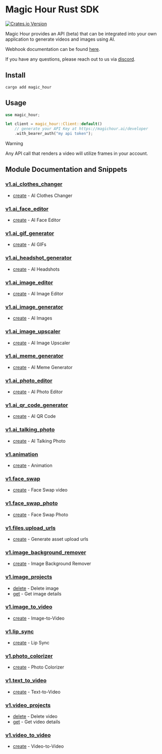 # Magic Hour Rust SDK

[![Crates.io Version](https://img.shields.io/crates/v/magic_hour)](https://crates.io/crates/magic_hour)

Magic Hour provides an API (beta) that can be integrated into your own application to generate videos and images using AI.

Webhook documentation can be found [here](https://magichour.ai/docs/webhook).

If you have any questions, please reach out to us via [discord](https://discord.gg/JX5rgsZaJp).

## Install

```
cargo add magic_hour
```

## Usage

```rust
use magic_hour;

let client = magic_hour::Client::default()
    // generate your API Key at https://magichour.ai/developer
    .with_bearer_auth("my api token");
```

> [!WARNING]
> Any API call that renders a video will utilize frames in your account.

## Module Documentation and Snippets

### [v1.ai_clothes_changer](src/resources/v1/ai_clothes_changer/README.md)

* [create](src/resources/v1/ai_clothes_changer/README.md#create) - AI Clothes Changer

### [v1.ai_face_editor](src/resources/v1/ai_face_editor/README.md)

* [create](src/resources/v1/ai_face_editor/README.md#create) - AI Face Editor

### [v1.ai_gif_generator](src/resources/v1/ai_gif_generator/README.md)

* [create](src/resources/v1/ai_gif_generator/README.md#create) - AI GIFs

### [v1.ai_headshot_generator](src/resources/v1/ai_headshot_generator/README.md)

* [create](src/resources/v1/ai_headshot_generator/README.md#create) - AI Headshots

### [v1.ai_image_editor](src/resources/v1/ai_image_editor/README.md)

* [create](src/resources/v1/ai_image_editor/README.md#create) - AI Image Editor

### [v1.ai_image_generator](src/resources/v1/ai_image_generator/README.md)

* [create](src/resources/v1/ai_image_generator/README.md#create) - AI Images

### [v1.ai_image_upscaler](src/resources/v1/ai_image_upscaler/README.md)

* [create](src/resources/v1/ai_image_upscaler/README.md#create) - AI Image Upscaler

### [v1.ai_meme_generator](src/resources/v1/ai_meme_generator/README.md)

* [create](src/resources/v1/ai_meme_generator/README.md#create) - AI Meme Generator

### [v1.ai_photo_editor](src/resources/v1/ai_photo_editor/README.md)

* [create](src/resources/v1/ai_photo_editor/README.md#create) - AI Photo Editor

### [v1.ai_qr_code_generator](src/resources/v1/ai_qr_code_generator/README.md)

* [create](src/resources/v1/ai_qr_code_generator/README.md#create) - AI QR Code

### [v1.ai_talking_photo](src/resources/v1/ai_talking_photo/README.md)

* [create](src/resources/v1/ai_talking_photo/README.md#create) - AI Talking Photo

### [v1.animation](src/resources/v1/animation/README.md)

* [create](src/resources/v1/animation/README.md#create) - Animation

### [v1.face_swap](src/resources/v1/face_swap/README.md)

* [create](src/resources/v1/face_swap/README.md#create) - Face Swap video

### [v1.face_swap_photo](src/resources/v1/face_swap_photo/README.md)

* [create](src/resources/v1/face_swap_photo/README.md#create) - Face Swap Photo

### [v1.files.upload_urls](src/resources/v1/files/upload_urls/README.md)

* [create](src/resources/v1/files/upload_urls/README.md#create) - Generate asset upload urls

### [v1.image_background_remover](src/resources/v1/image_background_remover/README.md)

* [create](src/resources/v1/image_background_remover/README.md#create) - Image Background Remover

### [v1.image_projects](src/resources/v1/image_projects/README.md)

* [delete](src/resources/v1/image_projects/README.md#delete) - Delete image
* [get](src/resources/v1/image_projects/README.md#get) - Get image details

### [v1.image_to_video](src/resources/v1/image_to_video/README.md)

* [create](src/resources/v1/image_to_video/README.md#create) - Image-to-Video

### [v1.lip_sync](src/resources/v1/lip_sync/README.md)

* [create](src/resources/v1/lip_sync/README.md#create) - Lip Sync

### [v1.photo_colorizer](src/resources/v1/photo_colorizer/README.md)

* [create](src/resources/v1/photo_colorizer/README.md#create) - Photo Colorizer

### [v1.text_to_video](src/resources/v1/text_to_video/README.md)

* [create](src/resources/v1/text_to_video/README.md#create) - Text-to-Video

### [v1.video_projects](src/resources/v1/video_projects/README.md)

* [delete](src/resources/v1/video_projects/README.md#delete) - Delete video
* [get](src/resources/v1/video_projects/README.md#get) - Get video details

### [v1.video_to_video](src/resources/v1/video_to_video/README.md)

* [create](src/resources/v1/video_to_video/README.md#create) - Video-to-Video

<!-- MODULE DOCS END -->
